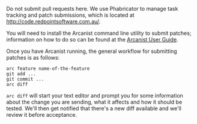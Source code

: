 Do not submit pull requests here.  We use Phabricator to manage task tracking and patch submissions, which is located at http://code.redpointsoftware.com.au/.

You will need to install the Arcanist command line utility to submit patches; information on how to do so can be found at the [Arcanist User Guide](http://www.phabricator.com/docs/phabricator/article/Arcanist_User_Guide.html).

Once you have Arcanist running, the general workflow for submitting patches is as follows:

```
arc feature name-of-the-feature
git add ...
git commit ...
arc diff
```

`arc diff` will start your text editor and prompt you for some information about the change you are sending, what it affects and how it should be tested.  We'll then get notified that there's a new diff available and we'll review it before acceptance.

